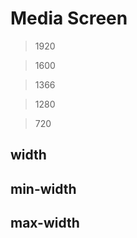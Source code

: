 # Media Screen

> 1920

> 1600

> 1366 

> 1280 

> 720 

## width 

## min-width

## max-width






